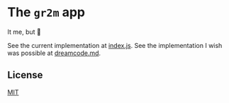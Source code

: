 # The `gr2m` app

It me, but 🤖

See the current implementation at [index.js](index.js).
See the implementation I wish was possible at [dreamcode.md](dreamcode.md).

## License

[MIT](LICENSE.md)
